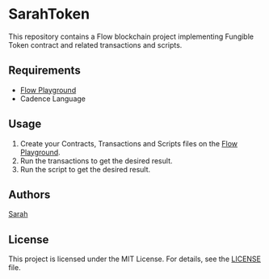 # SarahToken

This repository contains a Flow blockchain project implementing Fungible Token contract and related transactions and scripts.

## Requirements

- [Flow Playground](https://play.flow.com/)
- Cadence Language

## Usage

1. Create your Contracts, Transactions and Scripts files on the [Flow Playground](https://play.flow.com/).
2. Run the transactions to get the desired result.
3. Run the script to get the desired result.

## Authors

[Sarah](https://github.com/sarahannie/)

## License

This project is licensed under the MIT License. For details, see the [LICENSE](LICENSE) file.